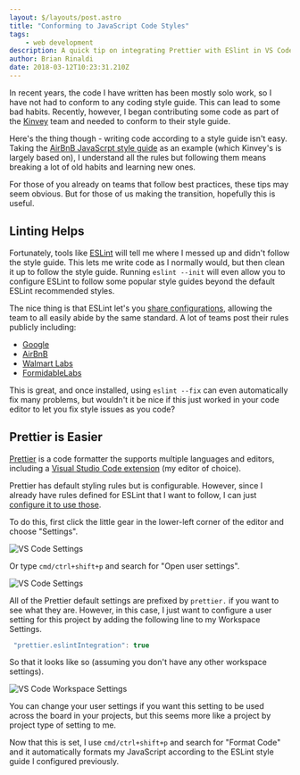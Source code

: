 ```yaml
---
layout: $/layouts/post.astro
title: "Conforming to JavaScript Code Styles"
tags:
    - web development
description: A quick tip on integrating Prettier with ESlint in VS Code.
author: Brian Rinaldi
date: 2018-03-12T10:23:31.210Z
---
```


In recent years, the code I have written has been mostly solo work, so I have not had to conform to any coding style guide. This can lead to some bad habits. Recently, however, I began contributing some code as part of the [Kinvey](https://www.kinvey.com/) team and needed to conform to their style guide.

Here's the thing though - writing code according to a style guide isn't easy. Taking the [AirBnB JavaScrpt style guide](https://github.com/airbnb/javascript) as an example (which Kinvey's is largely based on), I understand all the rules but following them means breaking a lot of old habits and learning new ones.

For those of you already on teams that follow best practices, these tips may seem obvious. But for those of us making the transition, hopefully this is useful.

## Linting Helps

Fortunately, tools like [ESLint](https://eslint.org/) will tell me where I messed up and didn't follow the style guide. This lets me write code as I normally would, but then clean it up to follow the style guide. Running `eslint --init` will even allow you to configure ESLint to follow some popular style guides beyond the default ESLint recommended styles.

The nice thing is that ESLint let's you [share configurations](https://eslint.org/docs/developer-guide/shareable-configs), allowing the team to all easily abide by the same standard. A lot of teams post their rules publicly including:

* [Google](https://github.com/google/eslint-config-google)
* [AirBnB](https://www.npmjs.com/package/eslint-config-airbnb)
* [Walmart Labs](https://github.com/walmartlabs/eslint-config-walmart)
* [FormidableLabs](https://github.com/FormidableLabs/eslint-config-formidable)

This is great, and once installed, using `eslint --fix` can even automatically fix many problems, but wouldn't it be nice if this just worked in your code editor to let you fix style issues as you code?

## Prettier is Easier

[Prettier](https://prettier.io/) is a code formatter the supports multiple languages and editors, including a [Visual Studio Code extension](https://marketplace.visualstudio.com/items?itemName=esbenp.prettier-vscode) (my editor of choice).

Prettier has default styling rules but is configurable. However, since I already have rules defined for ESLint that I want to follow, I can just [configure it to use those](https://marketplace.visualstudio.com/items?itemName=esbenp.prettier-vscode#user-content-vscode-specific-settings).

To do this, first click the little gear in the lower-left corner of the editor and choose "Settings".

![VS Code Settings](/images/posts/vscode-settings.png)

Or type `cmd/ctrl+shift+p` and search for "Open user settings".

![VS Code Settings](/images/posts/vscode-usersettings.png)

All of the Prettier default settings are prefixed by `prettier.` if you want to see what they are. However, in this case, I just want to configure a user setting for this project by adding the following line to my Workspace Settings.

```javascript
 "prettier.eslintIntegration": true
 ```

 So that it looks like so (assuming you don't have any other workspace settings).

![VS Code Workspace Settings](/images/posts/vscode-workspace-settings.png)

You can change your user settings if you want this setting to be used across the board in your projects, but this seems more like a project by project type of setting to me.

Now that this is set, I use `cmd/ctrl+shift+p` and search for "Format Code" and it  automatically formats my JavaScript according to the ESLint style guide I configured previously.